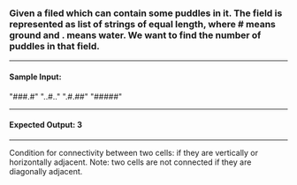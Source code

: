 ### Given a filed which can contain some puddles in it. The field is represented as list of strings of equal length, where # means ground and . means water. We want to find the number of puddles in that field.
***

#### Sample Input:

"###.#"
"..#.."
".#.##"
"#####"

***
#### Expected Output: 3
***
Condition for connectivity between two cells: if they are vertically or horizontally adjacent. Note: two cells are not connected if they are diagonally adjacent.